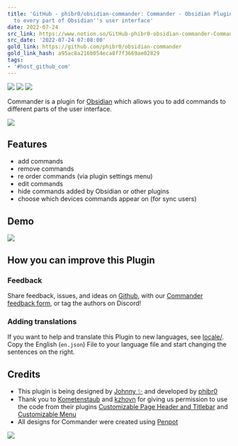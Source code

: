 ```yaml
---
title: 'GitHub - phibr0/obsidian-commander: Commander - Obsidian Plugin | Add Commands
  to every part of Obsidian''s user interface'
date: 2022-07-24
src_link: https://www.notion.so/GitHub-phibr0-obsidian-commander-Commander-Obsidian-Plugin-Add-Commands-to-every-part-of-Obsi-51fdd394db6946ac8a2d97857b062741
src_date: '2022-07-24 07:08:00'
gold_link: https://github.com/phibr0/obsidian-commander
gold_link_hash: a95ac8a216b054eca8f7f3669ae02829
tags:
- '#host_github_com'
---
```


[![](https://user-images.githubusercontent.com/46250921/177593526-5ac7c990-adf0-4be0-990f-401cf44368b0.svg)](https://user-images.githubusercontent.com/46250921/177593526-5ac7c990-adf0-4be0-990f-401cf44368b0.svg)
[![](https://camo.githubusercontent.com/bc47b67b354478d2dcfe4933a19f668ff82edba845c0a0da6d9f94a3c8a2267b/68747470733a2f2f696d672e736869656c64732e696f2f6769746875622f762f7461672f7068696272302f6f6273696469616e2d636f6d6d616e646572)](https://github.com/phibr0/obsidian-commander/releases) [![](https://camo.githubusercontent.com/a1fc20e9cee4c8b0b392ef4628d2cedb2f8a29d58bf07fbcea1414645c103201/68747470733a2f2f696d672e736869656c64732e696f2f6769746875622f646f776e6c6f6164732f7068696272302f6f6273696469616e2d636f6d6d616e6465722f746f74616c)](https://camo.githubusercontent.com/a1fc20e9cee4c8b0b392ef4628d2cedb2f8a29d58bf07fbcea1414645c103201/68747470733a2f2f696d672e736869656c64732e696f2f6769746875622f646f776e6c6f6164732f7068696272302f6f6273696469616e2d636f6d6d616e6465722f746f74616c)


Commander is a plugin for [Obsidian](https://obsidian.md) which allows you to add commands to different parts of the user interface.


[![](https://user-images.githubusercontent.com/46250921/177593938-2c3aae81-1bf6-45df-b06a-e51a8b4e4a0e.svg)](https://user-images.githubusercontent.com/46250921/177593938-2c3aae81-1bf6-45df-b06a-e51a8b4e4a0e.svg)


Features
--------


* add commands
* remove commands
* re order commands (via plugin settings menu)
* edit commands
* hide commands added by Obsidian or other plugins
* choose which devices commands appear on (for sync users)


Demo
----


[![](https://user-images.githubusercontent.com/46250921/180301683-080256c4-84f9-4a2f-9b1c-f97af694683e.gif)](https://user-images.githubusercontent.com/46250921/180301683-080256c4-84f9-4a2f-9b1c-f97af694683e.gif)


How you can improve this Plugin
-------------------------------


### Feedback


Share feedback, issues, and ideas on [Github](https://github.com/phibr0/obsidian-commander), with our [Commander feedback form](https://forms.gle/hPjn61G9bqqFb3256), or tag the authors on Discord!


### Adding translations


If you want to help and translate this Plugin to new languages, see [locale/](https://github.com/phibr0/obsidian-commander/tree/main/locale). Copy the English (`en.json`) File to your language file and start changing the sentences on the right.


Credits
-------


* This plugin is being designed by [Johnny ✨](https://github.com/jsmorabito) and developed by [phibr0](https://github.com/phibr0)
* Thank you to [Kometenstaub](https://github.com/kometenstaub) and [kzhovn](https://github.com/kzhovn/) for giving us permission to use the code from their plugins [Customizable Page Header and Titlebar](https://github.com/kometenstaub/customizable-page-header-buttons) and [Customizable Menu](https://github.com/kzhovn/obsidian-customizable-menu)
* All designs for Commander were created using [Penpot](https://penpot.app)


[![](https://user-images.githubusercontent.com/46250921/178547234-7566819b-ea3f-4e8e-8f88-a0f01d1ff270.svg)](https://user-images.githubusercontent.com/46250921/178547234-7566819b-ea3f-4e8e-8f88-a0f01d1ff270.svg)